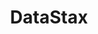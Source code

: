 ---
codehost: https://github.com/https://github.com/datastax
facebook: https://facebook.com/datastax
linkedin: https://linkedin.com/company/datastax
logohandle: datastax
sort: datastax
title: DataStax
twitter: https://x.com/DataStax
website: https://www.datastax.com/
wikipedia: https://en.wikipedia.org/wiki/DataStax
youtube: https://youtube.com/user/DataStaxMedia
---